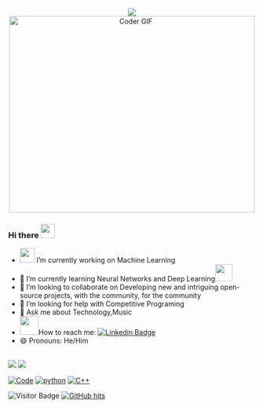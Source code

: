 <br><p align = "center"><img src="https://raw.githubusercontent.com/fnky/fnky/fnky/img/fan-1.gif"><br>
    <img src="https://media.giphy.com/media/SWoSkN6DxTszqIKEqv/giphy.gif" alt="Coder GIF" width="500" height="400"></p>
### Hi there <img src="https://github.com/TheDudeThatCode/TheDudeThatCode/blob/master/Assets/Hi.gif" width="29px">
- <img src="https://media.giphy.com/media/WUlplcMpOCEmTGBtBW/giphy.gif" width="30"> I’m currently working on Machine Learning
- 🌱 I’m currently learning Neural Networks and Deep Learning<img src="https://github.com/raghavk16/raghavk16/blob/master/giphy.webp" width="35" />
- 👯 I’m looking to collaborate on Developing new and intriguing open-source projects, with the community, for the community
- 🤔 I’m looking for help with Competitive Programing
- 💬 Ask me about Technology,Music
- <img src="https://github.com/raghavk16/raghavk16/blob/master/connected.gif" width="38">How to reach me: [![Linkedin Badge](https://img.shields.io/badge/-GurkiratSingh-blue?style=flat-square&logo=Linkedin&logoColor=white&link=https://www.linkedin.com/in/gurkirat-singh-87901a169/)](https://www.linkedin.com/in/gurkirat-singh-87901a169/)
- 😄 Pronouns: He/Him
<br>
<img src="https://github-readme-stats.vercel.app/api?username=gurkiratsingh-1&&show_icons=true&title_color=ffffff&icon_color=bb2acf&text_color=daf7dc&bg_color=151515">

<img src="https://github-readme-stats.vercel.app/api/top-langs/?username=gurkiratsingh-1&hide=css,html&theme=tokyonight">

<a href="https://github.com/gurkiratsingh-1?tab=repositories" target="_blank"><img alt="Code" src="https://img.shields.io/badge/-code-000000?style=flat-square&logo=Plex&logoColor=white"></a>
    <a href="https://github.com/gurkiratsingh-1?tab=repositories&language=python" target="_blank"><img alt="python" src="https://img.shields.io/badge/-python-3776AB?style=flat-square&logo=Python&logoColor=white"></a>
    <a href="https://github.com/gurkiratsingh-1?tab=repositories&language=c%2B%2B" target="_blank"><img alt="C++" src="https://img.shields.io/badge/-C%2B%2B-00599C?style=flat-square&logo=C%2B%2B&logoColor=white"></a>

![Visitor Badge](https://visitor-badge.laobi.icu/badge?page_id=gurkiratsingh-1)
<a href="https://github.com/gurkiratsingh-1/gurkiratsingh-1" target="_blank"><img alt="GitHub hits" src="https://img.shields.io/github/last-commit/gurkiratsingh-1/gurkiratsingh-1?label=profile%20updated&style=flat-square"></a>
<!--
[**Connect via LinkedIn**](https://www.linkedin.com/in/gurkirat-singh-87901a169/)
- 🔭🌱📫⚡ Fun fact: ...
-->
